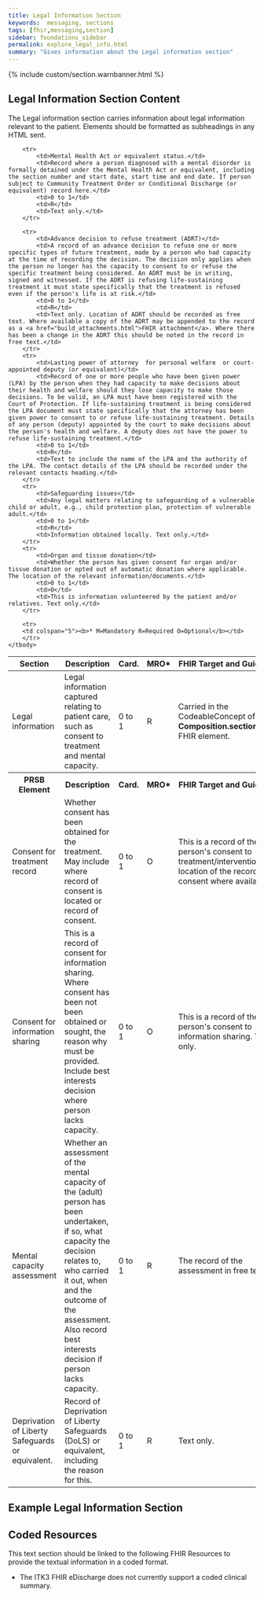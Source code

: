 ```yaml
---
title: Legal Information Section
keywords:  messaging, sections
tags: [fhir,messaging,section]
sidebar: foundations_sidebar
permalink: explore_legal_info.html
summary: "Gives information about the Legal information section"
---
```


{% include custom/section.warnbanner.html %}

## Legal Information Section Content ##
The Legal information section carries information about legal information relevant to the patient. Elements should be formatted as subheadings in any HTML sent.

<table style="width:100%;max-width: 100%;">
	<thead>
		<tr>
			<th width="15%">Section</th>
			<th width="35%">Description</th>
			<th width="5%">Card.</th>
			<th width="5%">MRO*</th>
			<th width="40%">FHIR Target and Guidance</th>
		</tr>
	</thead>
	<tbody>
		<tr>
			<td>Legal information</td>
			<td>Legal information captured relating to patient care, such as consent to treatment and mental capacity.</td>
			<td>0 to 1</td>
			<td>R</td>
			<td>Carried in the CodeableConcept of <b>Composition.section.code</b> FHIR element.</td>
		</tr>
		<tr>
			<th>PRSB Element</th>
			<th>Description</th>
			<th>Card.</th>
			<th>MRO*</th>
			<th>FHIR Target and Guidance</th>		
		</tr>
		<tr>
			<td>Consent for treatment record</td>
			<td>Whether consent has been obtained for the treatment. May include where record of consent is located or record of consent.</td>
			<td>0 to 1</td>
			<td>O</td>
			<td>This is a record of the person's consent to treatment/intervention and location of the record of consent where available</td>
		</tr>
		<tr>
			<td>Consent for information sharing</td>
			<td>This is a record of consent for information sharing. Where consent has been not been obtained or sought, the reason why must be provided. Include best interests decision where person lacks capacity.</td>
			<td>0 to 1</td>
			<td>O</td>
			<td>This is a record of the person's consent to information sharing. Text only.</td>
		</tr>
		<tr>
			<td>Mental capacity assessment</td>
			<td>Whether an assessment of the mental capacity of the (adult) person has been undertaken, if so, what capacity the decision relates to, who carried it out, when and the outcome of the assessment. Also record best interests decision if person lacks capacity.</td>
			<td>0 to 1</td>
			<td>R</td>
			<td>The record of the assessment in free text.</td>
		</tr>
		<tr>
			<td>Deprivation of Liberty Safeguards or equivalent.</td>
			<td>Record of Deprivation of Liberty Safeguards (DoLS) or equivalent, including the reason for this.</td>
			<td>0 to 1</td>
			<td>R</td>
			<td>Text only.</td>
		</tr>

		<tr>
			<td>Mental Health Act or equivalent status.</td>
			<td>Record where a person diagnosed with a mental disorder is formally detained under the Mental Health Act or equivalent, including the section number and start date, start time and end date. If person subject to Community Treatment Order or Conditional Discharge (or equivalent) record here.</td>
			<td>0 to 1</td>
			<td>R</td>
			<td>Text only.</td>
		</tr>

		<tr>
			<td>Advance decision to refuse treatment (ADRT)</td>
			<td>A record of an advance decision to refuse one or more specific types of future treatment, made by a person who had capacity at the time of recording the decision. The decision only applies when the person no longer has the capacity to consent to or refuse the specific treatment being considered. An ADRT must be in writing, signed and witnessed. If the ADRT is refusing life-sustaining treatment it must state specifically that the treatment is refused even if the person's life is at risk.</td>
			<td>0 to 1</td>
			<td>R</td>
			<td>Text only. Location of ADRT should be recorded as free text. Where available a copy of the ADRT may be appended to the record as a <a href="build_attachments.html">FHIR attachment</a>. Where there has been a change in the ADRT this should be noted in the record in free text.</td>
		</tr>
		<tr>
			<td>Lasting power of attorney  for personal welfare  or court-appointed deputy (or equivalent)</td>
			<td>Record of one or more people who have been given power (LPA) by the person when they had capacity to make decisions about their health and welfare should they lose capacity to make those decisions. To be valid, an LPA must have been registered with the Court of Protection. If life-sustaining treatment is being considered the LPA document must state specifically that the attorney has been given power to consent to or refuse life-sustaining treatment. Details of any person (deputy) appointed by the court to make decisions about the person's health and welfare. A deputy does not have the power to refuse life-sustaining treatment.</td>
			<td>0 to 1</td>
			<td>R</td>
			<td>Text to include the name of the LPA and the authority of the LPA. The contact details of the LPA should be recorded under the relevant contacts heading.</td>
		</tr>
		<tr>
			<td>Safeguarding issues</td>
			<td>Any legal matters relating to safeguarding of a vulnerable child or adult, e.g., child protection plan, protection of vulnerable adult.</td>
			<td>0 to 1</td>
			<td>R</td>
			<td>Information obtained locally. Text only.</td>
		</tr>
		<tr>
			<td>Organ and tissue donation</td>
			<td>Whether the person has given consent for organ and/or tissue donation or opted out of automatic donation where applicable. The location of the relevant information/documents.</td>
			<td>0 to 1</td>
			<td>O</td>
			<td>This is information volunteered by the patient and/or relatives. Text only.</td>
		</tr>

		<tr>
		<td colspan="5"><b>* M=Mandatory R=Required O=Optional</b></td>
		</tr>
	</tbody>
</table>

## Example Legal Information Section ##

<script src="https://gist.github.com/IOPS-DEV/407d219b7bcc5f70343690974d11e6b5.js"></script>

## Coded Resources ##

This text section should be linked to the following FHIR Resources to provide the textual information in a coded format.

- The ITK3 FHIR eDischarge does not currently support a coded clinical summary.






